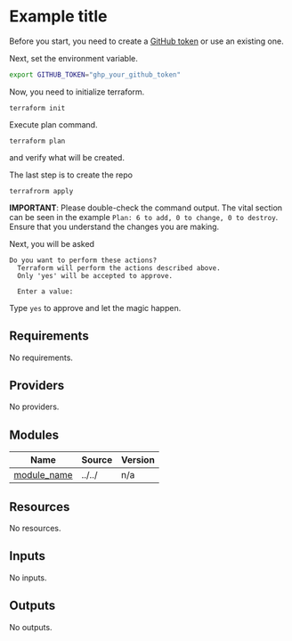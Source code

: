 # Example title

Before you start, you need to create a [GitHub token](https://docs.github.com/en/authentication/keeping-your-account-and-data-secure/creating-a-personal-access-token) or use an existing one.

Next, set the environment variable.

```bash
export GITHUB_TOKEN="ghp_your_github_token"
```

Now, you need to initialize terraform.

```shell
terraform init
```

Execute plan command.

```shell
terraform plan
```

and verify what will be created.

The last step is to create the repo

```shell
terrafrorm apply
```

**IMPORTANT**: Please double-check the command output. The vital section can be seen in the example `Plan: 6 to add, 0 to change, 0 to destroy`. Ensure that you understand the changes you are making.

Next, you will be asked

```shell
Do you want to perform these actions?
  Terraform will perform the actions described above.
  Only 'yes' will be accepted to approve.

  Enter a value:
```

Type `yes` to approve and let the magic happen.

<!-- BEGIN_TF_DOCS -->
## Requirements

No requirements.

## Providers

No providers.

## Modules

| Name | Source | Version |
|------|--------|---------|
| <a name="module_module_name"></a> [module\_name](#module\_module\_name) | ../../ | n/a |

## Resources

No resources.

## Inputs

No inputs.

## Outputs

No outputs.
<!-- END_TF_DOCS -->
